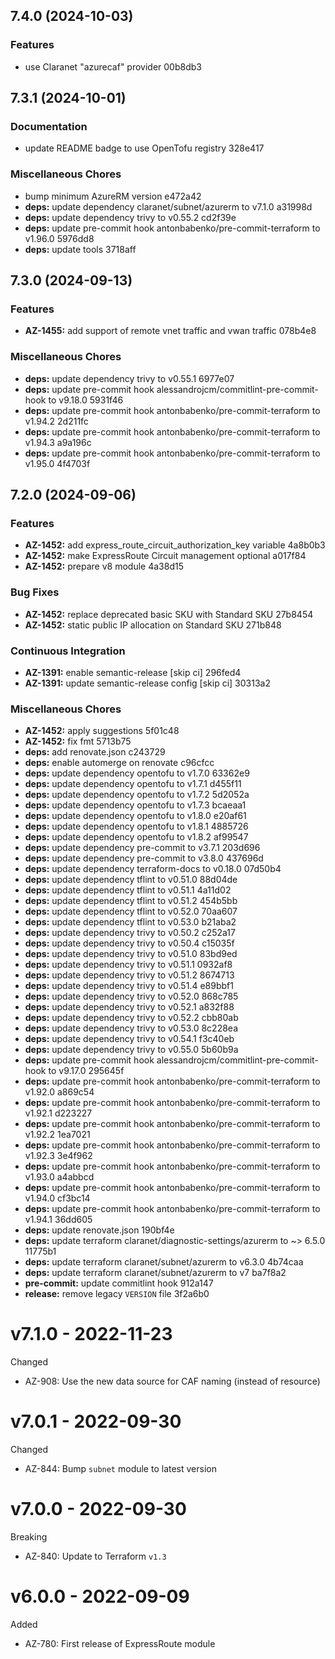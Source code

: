 ## 7.4.0 (2024-10-03)

### Features

* use Claranet "azurecaf" provider 00b8db3

## 7.3.1 (2024-10-01)

### Documentation

* update README badge to use OpenTofu registry 328e417

### Miscellaneous Chores

* bump minimum AzureRM version e472a42
* **deps:** update dependency claranet/subnet/azurerm to v7.1.0 a31998d
* **deps:** update dependency trivy to v0.55.2 cd2f39e
* **deps:** update pre-commit hook antonbabenko/pre-commit-terraform to v1.96.0 5976dd8
* **deps:** update tools 3718aff

## 7.3.0 (2024-09-13)

### Features

* **AZ-1455:** add support of remote vnet traffic and vwan traffic 078b4e8

### Miscellaneous Chores

* **deps:** update dependency trivy to v0.55.1 6977e07
* **deps:** update pre-commit hook alessandrojcm/commitlint-pre-commit-hook to v9.18.0 5931f46
* **deps:** update pre-commit hook antonbabenko/pre-commit-terraform to v1.94.2 2d211fc
* **deps:** update pre-commit hook antonbabenko/pre-commit-terraform to v1.94.3 a9a196c
* **deps:** update pre-commit hook antonbabenko/pre-commit-terraform to v1.95.0 4f4703f

## 7.2.0 (2024-09-06)

### Features

* **AZ-1452:** add express_route_circuit_authorization_key variable 4a8b0b3
* **AZ-1452:** make ExpressRoute Circuit management optional a017f84
* **AZ-1452:** prepare v8 module 4a38d15

### Bug Fixes

* **AZ-1452:** replace deprecated basic SKU with Standard SKU 27b8454
* **AZ-1452:** static public IP allocation on Standard SKU 271b848

### Continuous Integration

* **AZ-1391:** enable semantic-release [skip ci] 296fed4
* **AZ-1391:** update semantic-release config [skip ci] 30313a2

### Miscellaneous Chores

* **AZ-1452:** apply suggestions 5f01c48
* **AZ-1452:** fix fmt 5713b75
* **deps:** add renovate.json c243729
* **deps:** enable automerge on renovate c96cfcc
* **deps:** update dependency opentofu to v1.7.0 63362e9
* **deps:** update dependency opentofu to v1.7.1 d455f11
* **deps:** update dependency opentofu to v1.7.2 5d2052a
* **deps:** update dependency opentofu to v1.7.3 bcaeaa1
* **deps:** update dependency opentofu to v1.8.0 e20af61
* **deps:** update dependency opentofu to v1.8.1 4885726
* **deps:** update dependency opentofu to v1.8.2 af99547
* **deps:** update dependency pre-commit to v3.7.1 203d696
* **deps:** update dependency pre-commit to v3.8.0 437696d
* **deps:** update dependency terraform-docs to v0.18.0 07d50b4
* **deps:** update dependency tflint to v0.51.0 88d04de
* **deps:** update dependency tflint to v0.51.1 4a11d02
* **deps:** update dependency tflint to v0.51.2 454b5bb
* **deps:** update dependency tflint to v0.52.0 70aa607
* **deps:** update dependency tflint to v0.53.0 b21aba2
* **deps:** update dependency trivy to v0.50.2 c252a17
* **deps:** update dependency trivy to v0.50.4 c15035f
* **deps:** update dependency trivy to v0.51.0 83bd9ed
* **deps:** update dependency trivy to v0.51.1 0932af8
* **deps:** update dependency trivy to v0.51.2 8674713
* **deps:** update dependency trivy to v0.51.4 e89bbf1
* **deps:** update dependency trivy to v0.52.0 868c785
* **deps:** update dependency trivy to v0.52.1 a832f88
* **deps:** update dependency trivy to v0.52.2 cbb80ab
* **deps:** update dependency trivy to v0.53.0 8c228ea
* **deps:** update dependency trivy to v0.54.1 f3c40eb
* **deps:** update dependency trivy to v0.55.0 5b60b9a
* **deps:** update pre-commit hook alessandrojcm/commitlint-pre-commit-hook to v9.17.0 295645f
* **deps:** update pre-commit hook antonbabenko/pre-commit-terraform to v1.92.0 a869c54
* **deps:** update pre-commit hook antonbabenko/pre-commit-terraform to v1.92.1 d223227
* **deps:** update pre-commit hook antonbabenko/pre-commit-terraform to v1.92.2 1ea7021
* **deps:** update pre-commit hook antonbabenko/pre-commit-terraform to v1.92.3 3e4f962
* **deps:** update pre-commit hook antonbabenko/pre-commit-terraform to v1.93.0 a4abbcd
* **deps:** update pre-commit hook antonbabenko/pre-commit-terraform to v1.94.0 cf3bc14
* **deps:** update pre-commit hook antonbabenko/pre-commit-terraform to v1.94.1 36dd605
* **deps:** update renovate.json 190bf4e
* **deps:** update terraform claranet/diagnostic-settings/azurerm to ~> 6.5.0 11775b1
* **deps:** update terraform claranet/subnet/azurerm to v6.3.0 4b74caa
* **deps:** update terraform claranet/subnet/azurerm to v7 ba7f8a2
* **pre-commit:** update commitlint hook 912a147
* **release:** remove legacy `VERSION` file 3f2a6b0

# v7.1.0 - 2022-11-23

Changed
  * AZ-908: Use the new data source for CAF naming (instead of resource)

# v7.0.1 - 2022-09-30

Changed
  * AZ-844: Bump `subnet` module to latest version

# v7.0.0 - 2022-09-30

Breaking
  * AZ-840: Update to Terraform `v1.3`

# v6.0.0 - 2022-09-09

Added
  * AZ-780: First release of ExpressRoute module
